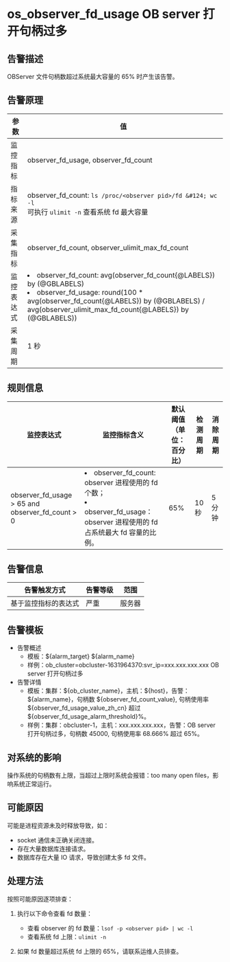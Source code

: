 # os_observer_fd_usage OB server 打开句柄过多

## 告警描述

OBServer 文件句柄数超过系统最大容量的 65% 时产生该告警。

## 告警原理

| 参数 | 值 |
| --- | --- |
| 监控指标 | observer_fd_usage, observer_fd_count |
| 指标来源 | observer_fd_count: `ls /proc/<observer pid>/fd &#124; wc -l`</br>可执行 `ulimit -n` 查看系统 fd 最大容量|
| 采集指标 | observer_fd_count, observer_ulimit_max_fd_count |
| 监控表达式 | <li>observer_fd_count: avg(observer_fd_count{@LABELS}) by (@GBLABELS)</li><li>observer_fd_usage: round(100 * avg(observer_fd_count{@LABELS}) by (@GBLABELS) / avg(observer_ulimit_max_fd_count{@LABELS}) by (@GBLABELS))</li> |
| 采集周期 | 1 秒 |

## 规则信息

| 监控表达式 | 监控指标含义 | 默认阈值（单位：百分比） | 检测周期 | 消除周期 |
| --- | --- | --- | --- | --- |
| observer_fd_usage > 65 and observer_fd_count > 0 | <li>observer_fd_count: observer 进程使用的 fd 个数；</li><li>observer_fd_usage：observer 进程使用的 fd 占系统最大 fd 容量的比例。</li> | 65% | 10 秒 | 5 分钟 |

## 告警信息

| 告警触发方式 | 告警等级 | 范围 |
| --- | --- | --- |
| 基于监控指标的表达式 | 严重 | 服务器 |

## 告警模板

* 告警概述
  * 模板：\${alarm_target} ${alarm_name}
  * 样例：ob_cluster=obcluster-1631964370:svr_ip=xxx.xxx.xxx.xxx OB server 打开句柄过多
* 告警详情
  * 模板：集群：\${ob_cluster_name}，主机：\${host}，告警：\${alarm_name}，句柄数 \${observer_fd_count_value}, 句柄使用率 \${observer_fd_usage_value_zh_cn} 超过 ${observer_fd_usage_alarm_threshold}%。
  * 样例：集群：obcluster-1，主机：xxx.xxx.xxx.xxx，告警：OB server 打开句柄过多，句柄数 45000, 句柄使用率 68.666% 超过 65%。

## 对系统的影响

操作系统的句柄数有上限，当超过上限时系统会报错：too many open files，影响系统正常运行。

## 可能原因

可能是进程资源未及时释放导致，如：

* socket 通信未正确关闭连接。
* 存在大量数据库连接请求。
* 数据库存在大量 IO 请求，导致创建太多 fd 文件。

## 处理方法

按照可能原因逐项排查：

1. 执行以下命令查看 fd 数量：
   * 查看 observer 的 fd 数量：`lsof -p <observer pid> | wc -l`
   * 查看系统 fd 上限：`ulimit -n`

2. 如果 fd 数量超过系统 fd 上限的 65%，请联系运维人员排查。